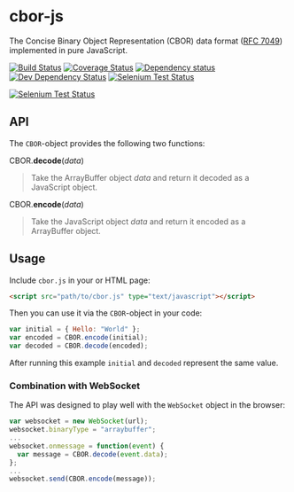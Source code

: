 cbor-js
=======

The Concise Binary Object Representation (CBOR) data format ([RFC 7049](http://tools.ietf.org/html/rfc7049)) implemented in pure JavaScript.

[![Build Status](https://api.travis-ci.org/paroga/cbor-js.png)](https://travis-ci.org/paroga/cbor-js)
[![Coverage Status](https://coveralls.io/repos/paroga/cbor-js/badge.png?branch=master)](https://coveralls.io/r/paroga/cbor-js?branch=master)
[![Dependency status](https://david-dm.org/paroga/cbor-js/status.png)](https://david-dm.org/paroga/cbor-js#info=dependencies&view=table)
[![Dev Dependency Status](https://david-dm.org/paroga/cbor-js/dev-status.png)](https://david-dm.org/paroga/cbor-js#info=devDependencies&view=table)
[![Selenium Test Status](https://saucelabs.com/buildstatus/paroga-cbor-js)](https://saucelabs.com/u/paroga-cbor-js)

[![Selenium Test Status](https://saucelabs.com/browser-matrix/paroga-cbor-js.svg)](https://saucelabs.com/u/paroga-cbor-js)

API
---

The `CBOR`-object provides the following two functions:

CBOR.**decode**(*data*)
> Take the ArrayBuffer object *data* and return it decoded as a JavaScript object.

CBOR.**encode**(*data*)
> Take the JavaScript object *data* and return it encoded as a ArrayBuffer object.

Usage
-----

Include `cbor.js` in your or HTML page:
```html
<script src="path/to/cbor.js" type="text/javascript"></script>
```

Then you can use it via the `CBOR`-object in your code:
```javascript
var initial = { Hello: "World" };
var encoded = CBOR.encode(initial);
var decoded = CBOR.decode(encoded);
```
After running this example `initial` and `decoded` represent the same value.

### Combination with WebSocket

The API was designed to play well with the `WebSocket` object in the browser:
```javascript
var websocket = new WebSocket(url);
websocket.binaryType = "arraybuffer";
...
websocket.onmessage = function(event) {
  var message = CBOR.decode(event.data);
};
...
websocket.send(CBOR.encode(message));
```
